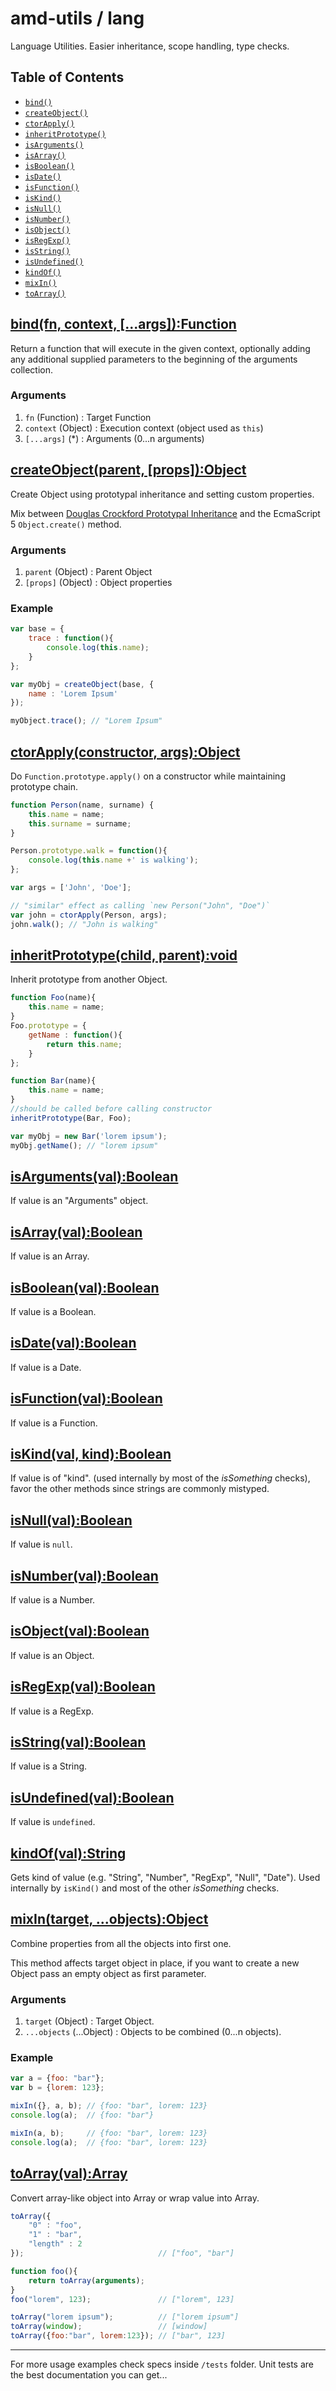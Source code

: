 # amd-utils / lang #

Language Utilities. Easier inheritance, scope handling, type checks.



## <span id="toc">Table of Contents</span>

 - [`bind()`](#bind)
 - [`createObject()`](#createObject)
 - [`ctorApply()`](#ctorApply)
 - [`inheritPrototype()`](#inheritPrototype)
 - [`isArguments()`](#isArguments)
 - [`isArray()`](#isArray)
 - [`isBoolean()`](#isBoolean)
 - [`isDate()`](#isDate)
 - [`isFunction()`](#isFunction)
 - [`isKind()`](#isKind)
 - [`isNull()`](#isNull)
 - [`isNumber()`](#isNumber)
 - [`isObject()`](#isObject)
 - [`isRegExp()`](#isRegExp)
 - [`isString()`](#isString)
 - [`isUndefined()`](#isUndefined)
 - [`kindOf()`](#kindOf)
 - [`mixIn()`](#mixIn)
 - [`toArray()`](#toArray)



## <a href="#bind" name="bind">bind(fn, context, [...args]):Function</a>

Return a function that will execute in the given context, optionally adding any additional supplied parameters to the beginning of the arguments collection.

### Arguments

 1. `fn` (Function)    : Target Function
 2. `context` (Object) : Execution context (object used as `this`)
 3. `[...args]` (*)    : Arguments (0...n arguments)



## <a href="#createObject" name="createObject">createObject(parent, [props]):Object</a>

Create Object using prototypal inheritance and setting custom properties.

Mix between [Douglas Crockford Prototypal Inheritance](http://javascript.crockford.com/prototypal.html) and the EcmaScript 5 `Object.create()` method.

### Arguments

 1. `parent` (Object)  : Parent Object
 2. `[props]` (Object) : Object properties

### Example

```js
var base = {
    trace : function(){
        console.log(this.name);
    }
};

var myObj = createObject(base, {
    name : 'Lorem Ipsum'
});

myObject.trace(); // "Lorem Ipsum"
```



## <a href="#ctorApply" name="ctorApply">ctorApply(constructor, args):Object</a>

Do `Function.prototype.apply()` on a constructor while maintaining prototype
chain.

```js
function Person(name, surname) {
    this.name = name;
    this.surname = surname;
}

Person.prototype.walk = function(){
    console.log(this.name +' is walking');
};

var args = ['John', 'Doe'];

// "similar" effect as calling `new Person("John", "Doe")`
var john = ctorApply(Person, args);
john.walk(); // "John is walking"
```



## <a href="#inheritPrototype" name="inheritPrototype">inheritPrototype(child, parent):void</a>

Inherit prototype from another Object.

```js
function Foo(name){
    this.name = name;
}
Foo.prototype = {
    getName : function(){
        return this.name;
    }
};

function Bar(name){
    this.name = name;
}
//should be called before calling constructor
inheritPrototype(Bar, Foo);

var myObj = new Bar('lorem ipsum');
myObj.getName(); // "lorem ipsum"
```



## <a href="#isArguments" name="isArguments">isArguments(val):Boolean</a>

If value is an "Arguments" object.



## <a href="#isArray" name="isArray">isArray(val):Boolean</a>

If value is an Array.



## <a href="#isBoolean" name="isBoolean">isBoolean(val):Boolean</a>

If value is a Boolean.



## <a href="#isDate" name="isDate">isDate(val):Boolean</a>

If value is a Date.



## <a href="#isFunction" name="isFunction">isFunction(val):Boolean</a>

If value is a Function.



## <a href="#isKind" name="isKind">isKind(val, kind):Boolean</a>

If value is of "kind". (used internally by most of the *isSomething* checks),
favor the other methods since strings are commonly mistyped.



## <a href="#isNull" name="isNull">isNull(val):Boolean</a>

If value is `null`.



## <a href="#isNumber" name="isNumber">isNumber(val):Boolean</a>

If value is a Number.



## <a href="#isObject" name="isObject">isObject(val):Boolean</a>

If value is an Object.



## <a href="#isRegExp" name="isRegExp">isRegExp(val):Boolean</a>

If value is a RegExp.



## <a href="#isString" name="isString">isString(val):Boolean</a>

If value is a String.



## <a href="#isUndefined" name="isUndefined">isUndefined(val):Boolean</a>

If value is `undefined`.



## <a href="#kindOf" name="kindOf">kindOf(val):String</a>

Gets kind of value (e.g. "String", "Number", "RegExp", "Null", "Date").
Used internally by `isKind()` and most of the other *isSomething* checks.



## <a href="#mixIn" name="mixIn">mixIn(target, ...objects):Object</a>

Combine properties from all the objects into first one.

This method affects target object in place, if you want to create a new Object
pass an empty object as first parameter.

### Arguments

 1. `target` (Object)        : Target Object.
 2. `...objects` (...Object) : Objects to be combined (0...n objects).

### Example

```js
var a = {foo: "bar"};
var b = {lorem: 123};

mixIn({}, a, b); // {foo: "bar", lorem: 123}
console.log(a);  // {foo: "bar"}

mixIn(a, b);     // {foo: "bar", lorem: 123}
console.log(a);  // {foo: "bar", lorem: 123}
```


## <a href="#toArray" name="toArray">toArray(val):Array</a>

Convert array-like object into Array or wrap value into Array.

```js
toArray({
    "0" : "foo",
    "1" : "bar",
    "length" : 2
});                              // ["foo", "bar"]

function foo(){
    return toArray(arguments);
}
foo("lorem", 123);               // ["lorem", 123]

toArray("lorem ipsum");          // ["lorem ipsum"]
toArray(window);                 // [window]
toArray({foo:"bar", lorem:123}); // ["bar", 123]
```


-------------------------------------------------------------------------------

For more usage examples check specs inside `/tests` folder. Unit tests are the
best documentation you can get...
